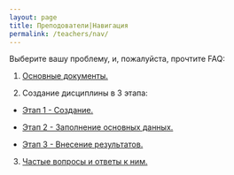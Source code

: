 ```yaml
---
layout: page
title: Преподователи|Навигация
permalink: /teachers/nav/
---
```

Выберите вашу проблему, и, пожалуйста, прочтите FAQ:

1. <a href="{{ site.url }}/teachers/documents/"> Основные документы. </a>

2. Создание дисциплины в 3 этапа:
 
+ <a href="{{ site.url }}/teachers/1/"> Этап 1 - Создание.</a>  
- <a href="{{ site.url }}/teachers/2/"> Этап 2 - Заполнение основных данных. </a>  
+ <a href="{{ site.url }}/teachers/3/"> Этап 3 - Внесение результатов. </a>  

3. <a href="{{ site.url }}/teachers/faq/"> Частые вопросы и ответы к ним. </a> 